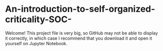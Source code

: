 # An-introduction-to-self-organized-criticality-SOC-

Welcome! This project file is very big, so GitHub may not be able to display it correctly, in which case I recommend that you download it and open it yourself on Jupyter Notebook.
